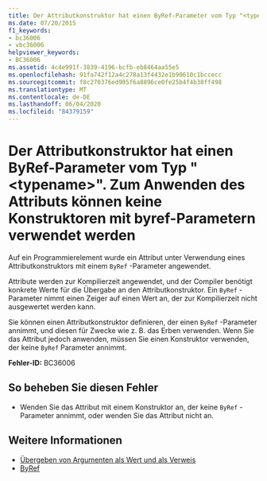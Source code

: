 ```yaml
---
title: Der Attributkonstruktor hat einen ByRef-Parameter vom Typ "<typename>". Zum Anwenden des Attributs können keine Konstruktoren mit byref-Parametern verwendet werden
ms.date: 07/20/2015
f1_keywords:
- bc36006
- vbc36006
helpviewer_keywords:
- BC36006
ms.assetid: 4c4e991f-3839-4196-bcfb-eb8464aa55e5
ms.openlocfilehash: 91fa742f12a4c278a13f4432e1b90610c1bccecc
ms.sourcegitcommit: f8c270376ed905f6a8896ce0fe25b4f4b38ff498
ms.translationtype: MT
ms.contentlocale: de-DE
ms.lasthandoff: 06/04/2020
ms.locfileid: "84379159"
---
```

# <a name="attribute-constructor-has-a-byref-parameter-of-type-typename-cannot-use-constructors-with-byref-parameters-to-apply-the-attribute"></a>Der Attributkonstruktor hat einen ByRef-Parameter vom Typ "\<typename>". Zum Anwenden des Attributs können keine Konstruktoren mit byref-Parametern verwendet werden
Auf ein Programmierelement wurde ein Attribut unter Verwendung eines Attributkonstruktors mit einem `ByRef` -Parameter angewendet.  
  
 Attribute werden zur Kompilierzeit angewendet, und der Compiler benötigt konkrete Werte für die Übergabe an den Attributkonstruktor. Ein `ByRef` -Parameter nimmt einen Zeiger auf einen Wert an, der zur Kompilierzeit nicht ausgewertet werden kann.  
  
 Sie können einen Attributkonstruktor definieren, der einen `ByRef` -Parameter annimmt, und diesen für Zwecke wie z. B. das Erben verwenden. Wenn Sie das Attribut jedoch anwenden, müssen Sie einen Konstruktor verwenden, der keine `ByRef` Parameter annimmt.  
  
 **Fehler-ID:** BC36006  
  
## <a name="to-correct-this-error"></a>So beheben Sie diesen Fehler  
  
- Wenden Sie das Attribut mit einem Konstruktor an, der keine `ByRef` -Parameter annimmt, oder wenden Sie das Attribut nicht an.  
  
## <a name="see-also"></a>Weitere Informationen

- [Übergeben von Argumenten als Wert und als Verweis](../programming-guide/language-features/procedures/passing-arguments-by-value-and-by-reference.md)
- [ByRef](../language-reference/modifiers/byref.md)
